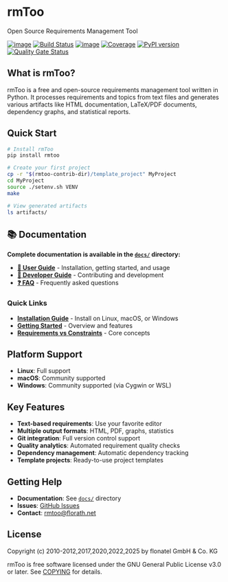 [//]: # (copyright 2010-2012,2017,2020,2022,2025 by flonatel GmbH & Co. KG / Andreas Florath)
[//]: # ( )
[//]: # (SPDX-License-Identifier: GPL-3.0-or-later)
[//]: # ( )
[//]: # (This file is part of rmtoo.)
[//]: # ( )  
[//]: # (rmtoo is free software: you can redistribute it and/or modify)
[//]: # (it under the terms of the GNU General Public License as published by)
[//]: # (the Free Software Foundation, either version 3 of the License, or)
[//]: # (at your option any later version.)
[//]: # ( )
[//]: # (rmtoo is distributed in the hope that it will be useful,)
[//]: # (but WITHOUT ANY WARRANTY; without even the implied warranty of)
[//]: # (MERCHANTABILITY or FITNESS FOR A PARTICULAR PURPOSE.  See the)
[//]: # (GNU General Public License for more details.)
[//]: # ( )  
[//]: # (You should have received a copy of the GNU General Public License)
[//]: # (along with rmtoo.  If not, see <https://www.gnu.org/licenses/>.)

# rmToo

Open Source Requirements Management Tool

[![image](https://img.shields.io/github/release/florath/rmtoo.svg)](https://github.com/florath/rmtoo/releases)
[![Build Status](https://github.com/florath/rmtoo/workflows/CI/badge.svg)](https://github.com/florath/rmtoo/actions)
[![image](https://img.shields.io/badge/License-GPL%20v3-blue.svg)](http://www.gnu.org/licenses/gpl-3.0)
[![Coverage](https://sonarcloud.io/api/project_badges/measure?project=florath_rmtoo&metric=coverage)](https://sonarcloud.io/summary/new_code?id=florath_rmtoo)
[![PyPI version](https://img.shields.io/pypi/v/rmtoo)](https://pypi.org/project/rmtoo/)
[![Quality Gate Status](https://sonarcloud.io/api/project_badges/measure?project=florath_rmtoo&metric=alert_status)](https://sonarcloud.io/summary/new_code?id=florath_rmtoo)

## What is rmToo?

rmToo is a free and open-source requirements management tool written in Python. It processes requirements and topics from text files and generates various artifacts like HTML documentation, LaTeX/PDF documents, dependency graphs, and statistical reports.

## Quick Start

```bash
# Install rmToo
pip install rmtoo

# Create your first project
cp -r "$(rmtoo-contrib-dir)/template_project" MyProject
cd MyProject
source ./setenv.sh VENV
make

# View generated artifacts
ls artifacts/
```

## 📚 Documentation

**Complete documentation is available in the [`docs/`](docs/) directory:**

- **[📖 User Guide](docs/user-guide/)** - Installation, getting started, and usage
- **[🔧 Developer Guide](docs/developer-guide/)** - Contributing and development
- **[❓ FAQ](docs/faq.md)** - Frequently asked questions

### Quick Links

- **[Installation Guide](docs/user-guide/installation/)** - Install on Linux, macOS, or Windows
- **[Getting Started](docs/user-guide/getting-started/overview.md)** - Overview and features
- **[Requirements vs Constraints](docs/user-guide/requirements/constraints.md)** - Core concepts

## Platform Support

- **Linux**: Full support
- **macOS**: Community supported
- **Windows**: Community supported (via Cygwin or WSL)

## Key Features

- **Text-based requirements**: Use your favorite editor
- **Multiple output formats**: HTML, PDF, graphs, statistics
- **Git integration**: Full version control support
- **Quality analytics**: Automated requirement quality checks
- **Dependency management**: Automatic dependency tracking
- **Template projects**: Ready-to-use project templates

## Getting Help

- **Documentation**: See [`docs/`](docs/) directory
- **Issues**: [GitHub Issues](https://github.com/florath/rmtoo/issues)
- **Contact**: rmtoo@florath.net

## License

Copyright (c) 2010-2012,2017,2020,2022,2025 by flonatel GmbH & Co. KG

rmToo is free software licensed under the GNU General Public License v3.0 or later.
See [COPYING](COPYING) for details.